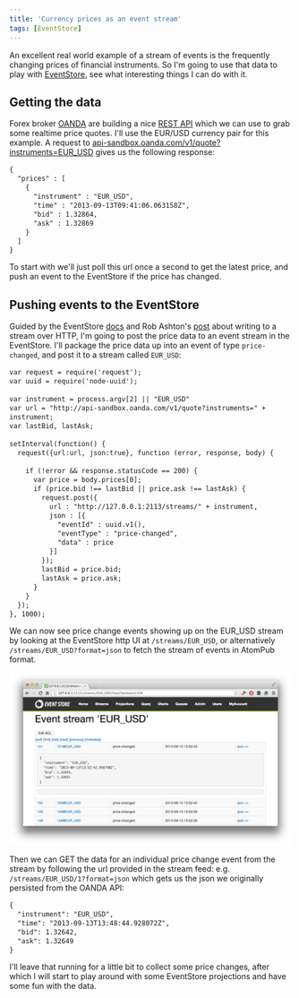 ```yaml
---
title: 'Currency prices as an event stream'
tags: [EventStore]
---
```


An excellent real world example of a stream of events is the frequently changing prices of financial instruments. So I'm going to use that data to play with <a href="http://geteventstore.com" target="_blank">EventStore</a>, see what interesting things I can do with it. 

## Getting the data

Forex broker <a href="http://developer.oanda.com/" target="_blank">OANDA</a> are building a nice <a href="https://github.com/oanda/apidocs/" target="_blank">REST API</a> which we can use to grab some realtime price quotes. I'll use the EUR/USD currency pair for this example. A request to <a href="http://api-sandbox.oanda.com/v1/quote?instruments=EUR_USD" target="_blank">api-sandbox.oanda.com/v1/quote?instruments=EUR_USD</a> gives us the following response:

```
{
  "prices" : [
    {
      "instrument" : "EUR_USD",
      "time" : "2013-09-13T09:41:06.063158Z",
      "bid" : 1.32864,
      "ask" : 1.32869
    }
  ]
}
```

To start with we'll just poll this url once a second to get the latest price, and push an event to the EventStore if the price has changed.
	
## Pushing events to the EventStore

Guided by the EventStore <a href="https://github.com/EventStore/EventStore/wiki/Writing-to-a-Stream-(HTTP)" target="_blank">docs</a> and Rob Ashton's <a href="http://codeofrob.com/entries/pushing-data-into-streams-in-the-eventstore.html" target="_blank">post</a> about writing to a stream over HTTP, I'm going to post the price data to an event stream in the EventStore. I'll package the price data up into an event of type `price-changed`, and post it to a stream called `EUR_USD`:

```
var request = require('request');
var uuid = require('node-uuid');

var instrument = process.argv[2] || "EUR_USD"
var url = "http://api-sandbox.oanda.com/v1/quote?instruments=" + instrument;
var lastBid, lastAsk;

setInterval(function() {
  request({url:url, json:true}, function (error, response, body) {

    if (!error && response.statusCode == 200) {
      var price = body.prices[0];
      if (price.bid !== lastBid || price.ask !== lastAsk) {
        request.post({
          url : "http://127.0.0.1:2113/streams/" + instrument, 
          json : [{
            "eventId" : uuid.v1(), 
            "eventType" : "price-changed",
            "data" : price
          }]
        });
        lastBid = price.bid;
        lastAsk = price.ask;
      }
    }
  });
}, 1000);
```

We can now see price change events showing up on the EUR_USD stream by looking at the EventStore http UI at `/streams/EUR_USD`, or alternatively `/streams/EUR_USD?format=json` to fetch the stream of events in AtomPub format.

![EUR_USD Stream in UI](/assets/images/EventStoreUI_EURUSD_Event_Stream.png) 

Then we can GET the data for an individual price change event from the stream by following the url provided in the stream feed: e.g. `/streams/EUR_USD/1?format=json` which gets us the json we originally persisted from the OANDA API:

```
{
  "instrument": "EUR_USD",
  "time": "2013-09-13T13:48:44.928072Z",
  "bid": 1.32642,
  "ask": 1.32649
}
```

I'll leave that running for a little bit to collect some price changes, after which I will start to play around with some EventStore projections and have some fun with the data.

